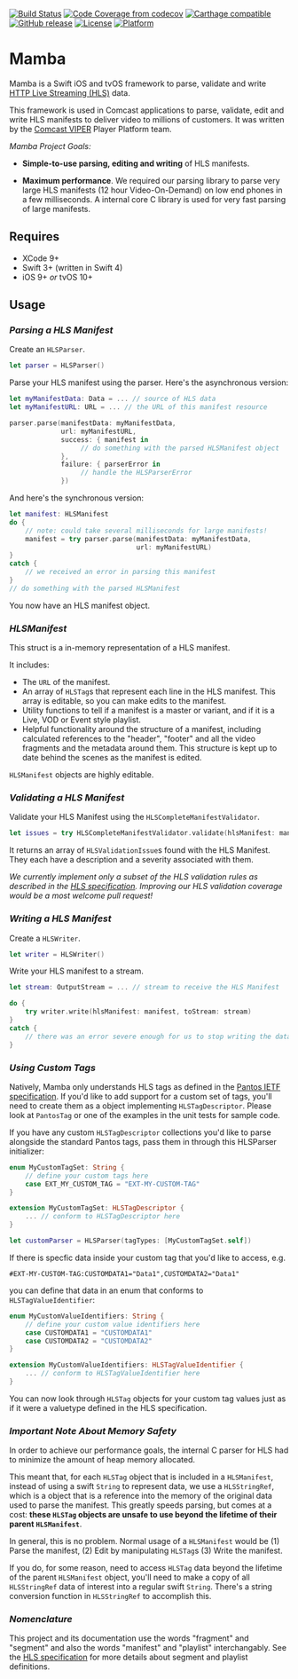 [![Build Status](https://secure.travis-ci.org/Comcast/mamba.svg)](https://travis-ci.org/Comcast/mamba) 
[![Code Coverage from codecov](https://codecov.io/gh/Comcast/mamba/branch/develop/graph/badge.svg)](https://codecov.io/gh/Comcast/mamba)
[![Carthage compatible](https://img.shields.io/badge/Carthage-compatible-4BC51D.svg?style=flat)](https://github.com/Carthage/Carthage)
[![GitHub release](https://img.shields.io/github/release/Comcast/mamba.svg)](https://github.com/Comcast/mamba/releases)
[![License](https://img.shields.io/cocoapods/l/Mamba.svg)](https://raw.githubusercontent.com/Comcast/mamba/master/LICENSE.md)
[![Platform](https://img.shields.io/cocoapods/p/Mamba.svg?style=flat)]()

Mamba
===

Mamba is a Swift iOS and tvOS framework to parse, validate and write [HTTP Live Streaming (HLS)](https://tools.ietf.org/html/draft-pantos-http-live-streaming-23) data.

This framework is used in Comcast applications to parse, validate, edit and write HLS manifests to deliver video to millions of customers. It was written by the [Comcast VIPER](https://stackoverflow.com/jobs/companies/comcast-viper) Player Platform team.

_Mamba Project Goals:_

* **Simple-to-use parsing, editing and writing** of HLS manifests.

* **Maximum performance**. We required our parsing library to parse very large HLS manifests (12 hour Video-On-Demand) on low end phones in a few milliseconds. A internal core C library is used for very fast parsing of large manifests.

## Requires

* XCode 9+
* Swift 3+ (written in Swift 4)
* iOS 9+ _or_ tvOS 10+

## Usage

### _Parsing a HLS Manifest_

Create an `HLSParser`. 

```swift
let parser = HLSParser()
```

Parse your HLS manifest using the parser. Here's the asynchronous version:

```swift
let myManifestData: Data = ... // source of HLS data
let myManifestURL: URL = ... // the URL of this manifest resource

parser.parse(manifestData: myManifestData,
	         url: myManifestURL,
	         success: { manifest in
	              // do something with the parsed HLSManifest object
	         },
	         failure: { parserError in
	              // handle the HLSParserError
	         })
```

And here's the synchronous version:

```swift
let manifest: HLSManifest
do {
    // note: could take several milliseconds for large manifests!
    manifest = try parser.parse(manifestData: myManifestData,
                                url: myManifestURL)
}
catch {
	// we received an error in parsing this manifest
}
// do something with the parsed HLSManifest
```

You now have an HLS manifest object.

### _HLSManifest_

This struct is a in-memory representation of a HLS manifest.

It includes:

* The `URL` of the manifest.
* An array of `HLSTag`s that represent each line in the HLS manifest. This array is editable, so you can make edits to the manifest.
* Utility functions to tell if a manifest is a master or variant, and if it is a Live, VOD or Event style playlist.
* Helpful functionality around the structure of a manifest, including calculated references to the "header", "footer" and all the video fragments and the metadata around them. This structure is kept up to date behind the scenes as the manifest is edited.

`HLSManifest` objects are highly editable.

### _Validating a HLS Manifest_

Validate your HLS Manifest using the `HLSCompleteManifestValidator`.

```swift
let issues = try HLSCompleteManifestValidator.validate(hlsManifest: manifest)
```

It returns an array of `HLSValidationIssue`s found with the HLS Manifest. They each have a description and a severity associated with them.

*We currently implement only a subset of the HLS validation rules as described in the [HLS specification](https://tools.ietf.org/html/draft-pantos-http-live-streaming-23). Improving our HLS validation coverage would be a most welcome pull request!*

### _Writing a HLS Manifest_

Create a `HLSWriter`.

```swift
let writer = HLSWriter()
```

Write your HLS manifest to a stream.

```swift
let stream: OutputStream = ... // stream to receive the HLS Manifest

do {
	try writer.write(hlsManifest: manifest, toStream: stream)
}
catch {
	// there was an error severe enough for us to stop writing the data
}
``` 

### _Using Custom Tags_

Natively, Mamba only understands HLS tags as defined in the [Pantos IETF specification](https://tools.ietf.org/html/draft-pantos-http-live-streaming-23). If you'd like to add support for a custom set of tags, you'll need to create them as a object implementing `HLSTagDescriptor`. Please look at `PantosTag` or one of the examples in the unit tests for sample code.

If you have any custom `HLSTagDescriptor` collections you'd like to parse alongside the standard Pantos tags, pass them in through this HLSParser initializer:

```swift
enum MyCustomTagSet: String {
    // define your custom tags here
    case EXT_MY_CUSTOM_TAG = "EXT-MY-CUSTOM-TAG"
}

extension MyCustomTagSet: HLSTagDescriptor {
    ... // conform to HLSTagDescriptor here
}

let customParser = HLSParser(tagTypes: [MyCustomTagSet.self])
```

If there is specfic data inside your custom tag that you'd like to access, e.g.

```
#EXT-MY-CUSTOM-TAG:CUSTOMDATA1="Data1",CUSTOMDATA2="Data1"
```

you can define that data in an enum that conforms to `HLSTagValueIdentifier`:

```swift
enum MyCustomValueIdentifiers: String {
    // define your custom value identifiers here
    case CUSTOMDATA1 = "CUSTOMDATA1"
    case CUSTOMDATA2 = "CUSTOMDATA2"
}

extension MyCustomValueIdentifiers: HLSTagValueIdentifier {
    ... // conform to HLSTagValueIdentifier here
}
```

You can now look through `HLSTag` objects for your custom tag values just as if it were a valuetype defined in the HLS specification.

### _Important Note About Memory Safety_

In order to achieve our performance goals, the internal C parser for HLS had to minimize the amount of heap memory allocated.

This meant that, for each `HLSTag` object that is included in a `HLSManifest`, instead of using a swift `String` to represent data, we use a `HLSStringRef`, which is a object that is a reference into the memory of the original data used to parse the manifest. This greatly speeds parsing, but comes at a cost: **these `HLSTag` objects are unsafe to use beyond the lifetime of their parent `HLSManifest`**. 

In general, this is no problem. Normal usage of a `HLSManifest` would be (1) Parse the manifest, (2) Edit by manipulating `HLSTag`s (3) Write the manifest. 

If you do, for some reason, need to access `HLSTag` data beyond the lifetime of the parent `HLSManifest` object, you'll need to make a copy of all `HLSStringRef` data of interest into a regular swift `String`. There's a string conversion function in `HLSStringRef` to accomplish this.

### _Nomenclature_

This project and its documentation use the words "fragment" and "segment" and also the words "manifest" and "playlist" interchangably. See the [HLS specification](https://tools.ietf.org/html/draft-pantos-http-live-streaming-23) for more details about segment and playlist definitions.

